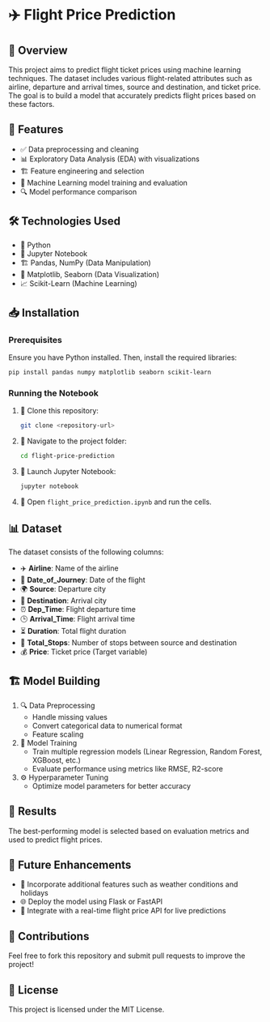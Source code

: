 # ✈️ Flight Price Prediction

## 📌 Overview
This project aims to predict flight ticket prices using machine learning techniques. The dataset includes various flight-related attributes such as airline, departure and arrival times, source and destination, and ticket price. The goal is to build a model that accurately predicts flight prices based on these factors.

## 🚀 Features
- ✅ Data preprocessing and cleaning
- 📊 Exploratory Data Analysis (EDA) with visualizations
- 🏗 Feature engineering and selection
- 🤖 Machine Learning model training and evaluation
- 🔍 Model performance comparison

## 🛠 Technologies Used
- 🐍 Python
- 📓 Jupyter Notebook
- 🏗 Pandas, NumPy (Data Manipulation)
- 🎨 Matplotlib, Seaborn (Data Visualization)
- 📈 Scikit-Learn (Machine Learning)

## 📥 Installation
### Prerequisites
Ensure you have Python installed. Then, install the required libraries:
```bash
pip install pandas numpy matplotlib seaborn scikit-learn
```

### Running the Notebook
1. 🔽 Clone this repository:
   ```bash
   git clone <repository-url>
   ```
2. 📂 Navigate to the project folder:
   ```bash
   cd flight-price-prediction
   ```
3. 🏁 Launch Jupyter Notebook:
   ```bash
   jupyter notebook
   ```
4. 📜 Open `flight_price_prediction.ipynb` and run the cells.

## 📊 Dataset
The dataset consists of the following columns:
- ✈️ **Airline**: Name of the airline
- 📅 **Date_of_Journey**: Date of the flight
- 🌍 **Source**: Departure city
- 📍 **Destination**: Arrival city
- ⏰ **Dep_Time**: Flight departure time
- 🕒 **Arrival_Time**: Flight arrival time
- ⏳ **Duration**: Total flight duration
- 🛑 **Total_Stops**: Number of stops between source and destination
- 💰 **Price**: Ticket price (Target variable)

## 🏗 Model Building
1. 🔍 Data Preprocessing
   - Handle missing values
   - Convert categorical data to numerical format
   - Feature scaling
2. 🤖 Model Training
   - Train multiple regression models (Linear Regression, Random Forest, XGBoost, etc.)
   - Evaluate performance using metrics like RMSE, R2-score
3. ⚙️ Hyperparameter Tuning
   - Optimize model parameters for better accuracy

## 🎯 Results
The best-performing model is selected based on evaluation metrics and used to predict flight prices.

## 🔮 Future Enhancements
- 📆 Incorporate additional features such as weather conditions and holidays
- 🌐 Deploy the model using Flask or FastAPI
- 📡 Integrate with a real-time flight price API for live predictions

## 🤝 Contributions
Feel free to fork this repository and submit pull requests to improve the project!

## 📜 License
This project is licensed under the MIT License.
